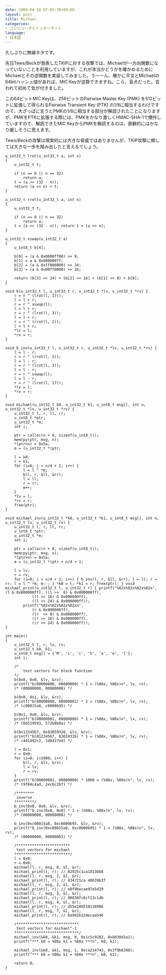 ```yaml
---
date: 2009-04-20 07:05:38+00:00
layout: post
title: Michael
categories:
- コンピュータとインターネット
language:
- 日本語
---
```


久しぶりに無線ネタです。

先日Tews/Beckが発表したTKIPに対する攻撃では、Michaelが一方向関数になっていないことを利用していますが、これが本当かどうかを確かめるためにMichaelとその逆関数を実装してみました。うーーん、確かに平文とMichaelの64bitハッシュ値があれば、MIC Keyが逆算できますね。こら、盲点だった。言われて初めて気が付きました。

この64ビットMIC Keyは、256ビットのPairwise Master Key (PMK) を512ビットに拡張して得られるPairwise Transient Key (PTK) の1/8に相当するわけですので、大ざっぱに言うとPMKの1/8に相当する部分が解読されたことになりますが、PMKをPTKに拡張する際には、PMKをかなり激しくHMAC-SHA-1で攪拌していますので、解読できたMIC KeyからPMKを解読するのは、直観的にはかなり厳しそうに思えます。

Tews/Beckの攻撃は現実的には大きな脅威ではありませんが、TKIP攻撃に関しては大きな一歩を踏み出したと言えるでしょう。

    
    u_int32_t lrot(u_int32_t a, int n)
    {
        u_int32_t t;
    
        if (n == 0 || n == 32)
            return a;
        t = (a >> (32 - n));
        return (a << n) + t;
    }
    
    u_int32_t rrot(u_int32_t a, int n)
    {
        u_int32_t t;
    
        if (n == 0 || n == 32)
            return a;
        t = (a << (32 - n)); return t + (a >> n);
    }
    
    u_int32_t xswap(u_int32_t a)
    {
        u_int8_t b[4];
    
        b[0] = (a & 0x0000ff00) >> 8;
        b[1] = a & 0x000000ff;
        b[2] = (a & 0xff000000) >> 24;
        b[3] = (a & 0x00ff0000) >> 16;
    
        return (b[3] << 24) + (b[2] << 16) + (b[1] << 8) + b[0]; 
    }
    
    void b(u_int32_t l, u_int32_t r, u_int32_t *lv, u_int32_t *rv) {
        r = r ^ (lrot(l, 17));
        l = l + r;
        r = r ^ xswap(l);
        l = l + r;
        r = r ^ (lrot(l, 3));
        l = l + r;
        r = r ^ (rrot(l, 2));
        l = l + r;
        *lv = l;
        *rv = r;
    }
    
    void b_inv(u_int32_t l, u_int32_t r, u_int32_t *lv, u_int32_t *rv) {
        l = l - r;
        r = r ^ (rrot(l, 2));
        l = l - r;
        r = r ^ (lrot(l, 3));
        l = l - r;
        r = r ^ xswap(l);
        l = l - r;
        r = r ^ (lrot(l, 17));
        *lv = l;
        *rv = r;
    }
    
    void michael(u_int32_t k0, u_int32_t k1, u_int8_t msg[], int n, u_int32_t *lv, u_int32_t *rv) {
        u_int32_t l, r, ll, rr;
        u_int8_t *ptr;
        u_int32_t *m;
        int i;
    
        ptr = calloc(n + 8, sizeof(u_int8_t));
        memcpy(ptr, msg, n);
        *(ptr+n) = 0x5a;
        m = (u_int32_t *)ptr;
    
        l = k0;
        r = k1;
        for (i=0; i < n/4 + 2; i++) {
            l = l ^ *m;
            b(l, r, &ll, &rr);
            l = ll;
            r = rr;
            m++;
        }
        *lv = l;
        *rv = r;
        free(ptr);
    }
    
    void michael_inv(u_int32_t *k0, u_int32_t *k1, u_int8_t msg[], int n, u_int32_t lv, u_int32_t rv) {
        u_int32_t l, r, ll, rr;
        u_int8_t *ptr;
        u_int32_t *m;
        int i;
    
        ptr = calloc(n + 8, sizeof(u_int8_t));
        memcpy(ptr, msg, n);
        *(ptr+n) = 0x5a;
        m = (u_int32_t *)ptr + n/4 + 1;
    
        l = lv;
        r = rv;
        for (i=0; i < n/4 + 2; i++) { b_inv(l, r, &ll, &rr); l = ll; r = rr; l = l ^ *m; m--; } *k0 = l; *k1 = r; free(ptr); } void michael_print(u_int32_t l, u_int32_t r) { printf("%02x%02x%02x%02x", (l & 0x000000ff), ((l >>  8) & 0x000000ff),
                ((l >> 16) & 0x000000ff),
                ((l >> 24) & 0x000000ff));
            printf("%02x%02x%02x%02xn",
                (r & 0x000000ff),
                ((r  >> 8) & 0x000000ff),
                ((r >> 16) & 0x000000ff),
                ((r >> 24) & 0x000000ff));
    }
    
    int main()
    {
        u_int32_t l, r, lv, rv;
        u_int32_t k0, k1;
        u_int8_t msg[] = {'M', 'i', 'c', 'h', 'a', 'e', 'l'};
        int i;
    
        /*
            test vectors for block function
        */
        b(0x0, 0x0, &lv, &rv);
        printf("b(00000000, 00000000) * 1 = (%08x, %08x)n", lv, rv);
        /* (00000000, 00000000) */
    
        b(0x0, 0x1, &lv, &rv);
        printf("b(00000000, 00000001) * 1 = (%08x, %08x)n", lv, rv);
        /* (c00015a8, c0000b95) */
    
        b(0x1, 0x0, &lv, &rv);
        printf("b(00000001, 00000000) * 1 = (%08x, %08x)n", lv, rv);
        /* (6b519593, 572b8b8a) */
    
        b(0x1234567, 0x83659326, &lv, &rv);
        printf("b(01234567, 83659326) * 1 = (%08x, %08x)n", lv, rv);
        /* (441492c2, 1d8427ed) */
    
        l = 0x1;
        r = 0x0;
        for (i=0; i<1000; i++) {
            b(l, r, &lv, &rv);
            l = lv;
            r = rv;
        }
        printf("b(00000001, 00000000) * 1000 = (%08x, %08x)n", lv, rv);
        /* (9f04c4ad, 2ec6c2bf) */
    
        /********
         inverse
        *********/
        b_inv(0x0, 0x0, &lv, &rv);
        printf("b_inv(0x0, 0x0) * 1 = (%08x, %08x)n", lv, rv);
        /* (00000000, 00000000) */
    
        b_inv(0xc00015a8, 0xc0000b95, &lv, &rv);
        printf("b_inv(0xc00015a8, 0xc0000b95) * 1 = (%08x, %08x)n", lv, rv);
        /* (00000000, 00000001) */
    
        /************************
         test vectors for michael
        *************************/
        l = 0x0;
        r = 0x0;
        michael(l, r, msg, 0, &l, &r);
        michael_print(l, r); // 82925c1ca1d130b8
        michael(l, r, msg, 1, &l, &r);
        michael_print(l, r); // 434721ca 40639b3f
        michael(l, r, msg, 2, &l, &r);
        michael_print(l, r); // e8f9becae97e5d29
        michael(l, r, msg, 3, &l, &r);
        michael_print(l, r); // 90038fc6cf13c1db
        michael(l, r, msg, 4, &l, &r);
        michael_print(l, r); // d55e100510128986
        michael(l, r, msg, 7, &l, &r);
        michael_print(l, r); // 0a942b124ecaa546
    
        /****************************
         test vectors for michael^-1
        *****************************/
        michael_inv(&k0, &k1, msg, 0, 0x1c5c9282, 0xb830d1a1);
        printf("*** k0 = %08x k1 = %08x ***n", k0, k1);
    
        michael_inv(&k0, &k1, msg, 1, 0xca214743, 0x3f9b6340);
        printf("*** k0 = %08x k1 = %08x ***n", k0, k1);
    
        return 0;
    }
